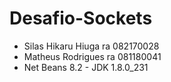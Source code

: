 # Desafio-Sockets
- Silas Hikaru Hiuga ra 082170028
- Matheus Rodrigues ra 081180041
- Net Beans 8.2 - JDK 1.8.0_231
